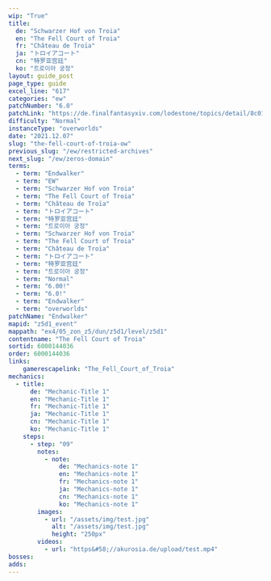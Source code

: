 ```yaml
---
wip: "True"
title:
  de: "Schwarzer Hof von Troia"
  en: "The Fell Court of Troia"
  fr: "Château de Troïa"
  ja: "トロイアコート"
  cn: "特罗亚宫廷"
  ko: "트로이아 궁정"
layout: guide_post
page_type: guide
excel_line: "617"
categories: "ew"
patchNumber: "6.0"
patchLink: "https://de.finalfantasyxiv.com/lodestone/topics/detail/8c0146ce7f89035f0f27dcad1edcf30d3037fcf5"
difficulty: "Normal"
instanceType: "overworlds"
date: "2021.12.07"
slug: "the-fell-court-of-troia-ow"
previous_slug: "/ew/restricted-archives"
next_slug: "/ew/zeros-domain"
terms:
  - term: "Endwalker"
  - term: "EW"
  - term: "Schwarzer Hof von Troia"
  - term: "The Fell Court of Troia"
  - term: "Château de Troïa"
  - term: "トロイアコート"
  - term: "特罗亚宫廷"
  - term: "트로이아 궁정"
  - term: "Schwarzer Hof von Troia"
  - term: "The Fell Court of Troia"
  - term: "Château de Troïa"
  - term: "トロイアコート"
  - term: "特罗亚宫廷"
  - term: "트로이아 궁정"
  - term: "Normal"
  - term: "6.00!"
  - term: "6.0!"
  - term: "Endwalker"
  - term: "overworlds"
patchName: "Endwalker"
mapid: "z5d1_event"
mappath: "ex4/05_zon_z5/dun/z5d1/level/z5d1"
contentname: "The Fell Court of Troia"
sortid: 6000144036
order: 6000144036
links:
    gamerescapelink: "The_Fell_Court_of_Troia"
mechanics:
  - title:
      de: "Mechanic-Title 1"
      en: "Mechanic-Title 1"
      fr: "Mechanic-Title 1"
      ja: "Mechanic-Title 1"
      cn: "Mechanic-Title 1"
      ko: "Mechanic-Title 1"
    steps:
      - step: "09"
        notes:
          - note:
              de: "Mechanics-note 1"
              en: "Mechanics-note 1"
              fr: "Mechanics-note 1"
              ja: "Mechanics-note 1"
              cn: "Mechanics-note 1"
              ko: "Mechanics-note 1"
        images:
          - url: "/assets/img/test.jpg"
            alt: "/assets/img/test.jpg"
            height: "250px"
        videos:
          - url: "https&#58;//akurosia.de/upload/test.mp4"
bosses:
adds:
---
```

